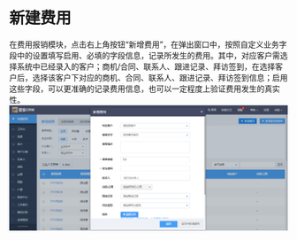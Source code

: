 # 新建费用

在费用报销模块，点击右上角按钮“新增费用”，在弹出窗口中，按照自定义业务字段中的设置填写启用、必填的字段信息，记录所发生的费用。其中，对应客户需选择系统中已经录入的客户；商机/合同、联系人、跟进记录、拜访签到，在选择客户后，选择该客户下对应的商机、合同、联系人、跟进记录、拜访签到信息；启用这些字段，可以更准确的记录费用信息，也可以一定程度上验证费用发生的真实性。![](/assets/新增费用)

